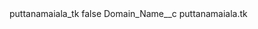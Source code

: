<?xml version="1.0" encoding="UTF-8"?>
<CustomMetadata xmlns="http://soap.sforce.com/2006/04/metadata" xmlns:xsi="http://www.w3.org/2001/XMLSchema-instance" xmlns:xsd="http://www.w3.org/2001/XMLSchema">
    <label>puttanamaiala_tk</label>
    <protected>false</protected>
    <values>
        <field>Domain_Name__c</field>
        <value xsi:type="xsd:string">puttanamaiala.tk</value>
    </values>
</CustomMetadata>
